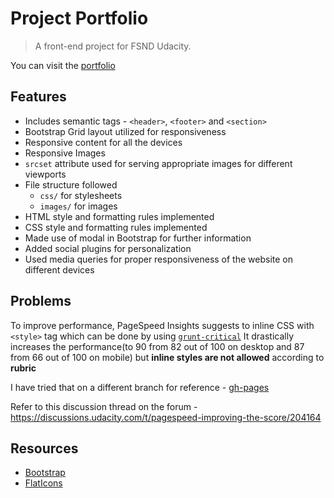 # Project Portfolio

> A front-end project for FSND Udacity.

You can visit the [portfolio](https://nirajpandkar.github.io/)

## Features

* Includes semantic tags - `<header>`, `<footer>` and `<section>`
* Bootstrap Grid layout utilized for responsiveness
* Responsive content for all the devices
* Responsive Images
* `srcset` attribute used for serving appropriate images for different viewports
* File structure followed 
    * `css/` for stylesheets
    * `images/` for images
* HTML style and formatting rules implemented
* CSS style and formatting rules implemented
* Made use of modal in Bootstrap for further information
* Added social plugins for personalization
* Used media queries for proper responsiveness of the website on different devices

## Problems

To improve performance, PageSpeed Insights suggests to inline CSS with `<style>` tag which can be done by using [`grunt-critical`](https://github.com/bezoerb/grunt-critical)
It drastically increases the performance(to 90 from 82 out of 100 on desktop and 87 from 66 out of 100 on mobile) but **inline styles are not allowed** according to **rubric**

I have tried that on a different branch for reference - [gh-pages](https://github.com/nirajpandkar/nirajpandkar.github.io/tree/gh-pages)

Refer to this discussion thread on the forum - https://discussions.udacity.com/t/pagespeed-improving-the-score/204164
## Resources 

* [Bootstrap](http://getbootstrap.com/)
* [FlatIcons](http://www.flaticon.com/)